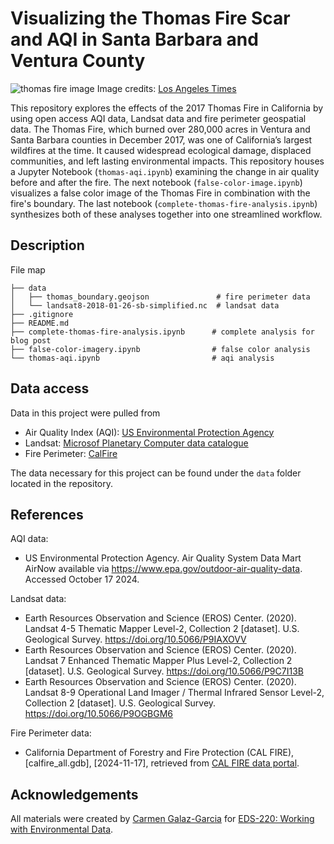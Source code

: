 # Visualizing the Thomas Fire Scar and AQI in Santa Barbara and Ventura County
![thomas fire image](https://ca-times.brightspotcdn.com/dims4/default/13305b6/2147483647/strip/true/crop/2048x1365+0+0/resize/1440x960!/quality/75/?url=https%3A%2F%2Fcalifornia-times-brightspot.s3.amazonaws.com%2F76%2F08%2F7f21ae4862f56a40e34faa951a9f%2Fla-me-thomas-fire-photos-013)
Image credits: [Los Angeles Times](https://www.latimes.com/local/lanow/la-me-thomas-fire-photos-photogallery.html)

This repository explores the effects of the 2017 Thomas Fire in California by using open access AQI data, Landsat data and fire perimeter geospatial data. The Thomas Fire, which burned over 280,000 acres in Ventura and Santa Barbara counties in December 2017, was one of California’s largest wildfires at the time. It caused widespread ecological damage, displaced communities, and left lasting environmental impacts. This repository houses a Jupyter Notebook (`thomas-aqi.ipynb`) examining the change in air quality before and after the fire. The next notebook (`false-color-image.ipynb`) visualizes a false color image of the Thomas Fire in combination with the fire's boundary. The last notebook (`complete-thomas-fire-analysis.ipynb`) synthesizes both of these analyses together into one streamlined workflow. 

## Description
File map
```
├── data
│   ├── thomas_boundary.geojson               # fire perimeter data
│   └── landsat8-2018-01-26-sb-simplified.nc  # landsat data
├── .gitignore
├── README.md
├── complete-thomas-fire-analysis.ipynb      # complete analysis for blog post
├── false-color-imagery.ipynb                # false color analysis
└── thomas-aqi.ipynb                         # aqi analysis
```

## Data access
Data in this project were pulled from  
- Air Quality Index (AQI): [US Environmental Protection Agency](https://www.airnow.gov/aqi/aqi-basics/) 
- Landsat: [Microsof Planetary Computer data catalogue](https://planetarycomputer.microsoft.com/dataset/landsat-c2-l2)
- Fire Perimeter: [CalFire](https://www.fire.ca.gov/what-we-do/fire-resource-assessment-program/fire-perimeters)

The data necessary for this project can be found under the `data` folder located in the repository. 

## References

AQI data:
- US Environmental Protection Agency. Air Quality System Data Mart AirNow available via https://www.epa.gov/outdoor-air-quality-data. Accessed October 17 2024.

Landsat data:
- Earth Resources Observation and Science (EROS) Center. (2020). Landsat 4-5 Thematic Mapper Level-2, Collection 2 [dataset]. U.S. Geological Survey. https://doi.org/10.5066/P9IAXOVV
- Earth Resources Observation and Science (EROS) Center. (2020). Landsat 7 Enhanced Thematic Mapper Plus Level-2, Collection 2 [dataset]. U.S. Geological Survey. https://doi.org/10.5066/P9C7I13B
- Earth Resources Observation and Science (EROS) Center. (2020). Landsat 8-9 Operational Land Imager / Thermal Infrared Sensor Level-2, Collection 2 [dataset]. U.S. Geological Survey. https://doi.org/10.5066/P9OGBGM6 

Fire Perimeter data:
- California Department of Forestry and Fire Protection (CAL FIRE), [calfire_all.gdb], [2024-11-17], retrieved from [CAL FIRE data portal](https://www.fire.ca.gov/what-we-do/fire-resource-assessment-program/fire-perimeters).


## Acknowledgements
All materials were created by [Carmen Galaz-Garcia](https://github.com/carmengg) for [EDS-220: Working with Environmental Data](https://meds-eds-220.github.io/MEDS-eds-220-course/).

